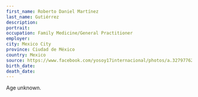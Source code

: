 ```yaml
---
first_name: Roberto Daniel Martínez
last_name: Gutiérrez
description: 
portrait: 
occupation: Family Medicine/General Practitioner
employer: 
city: Mexico City
province: Ciudad de México
country: Mexico
source: https://www.facebook.com/yosoy17internacional/photos/a.327977624019079/1597372627079566/?type=3&amp;theater&amp;ifg=1
birth_date: 
death_date: 
---
```


Age unknown.